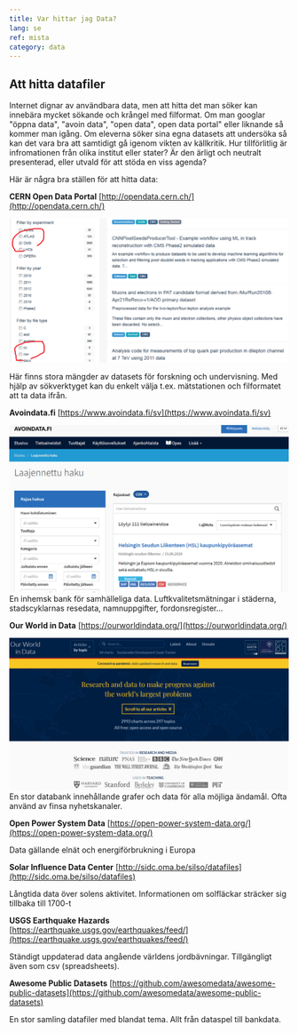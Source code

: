 ```yaml
---
title: Var hittar jag Data?
lang: se
ref: mista
category: data
---
```


## Att hitta datafiler

Internet dignar av användbara data, men att hitta det man söker kan innebära mycket sökande och krångel med filformat. Om man googlar "öppna data", "avoin data", "open data", open data portal" eller liknande så kommer man igång. Om eleverna söker sina egna datasets att undersöka så kan det vara bra att samtidigt gå igenom vikten av källkritik. Hur tillförlitlig är infromationen från olika institut eller stater? Är den ärligt och neutralt presenterad, eller utvald för att stöda en viss agenda?

Här är några bra ställen för att hitta data:

**CERN Open Data Portal**
[http://opendata.cern.ch/](http://opendata.cern.ch/)

![](../../assets/img/CERNportal.png)

Här finns stora mängder av datasets för forskning och undervisning. Med hjälp av sökverktyget kan du enkelt välja t.ex. mätstationen och filformatet att ta data ifrån.

**Avoindata.fi**
[https://www.avoindata.fi/sv](https://www.avoindata.fi/sv)

![](../../assets/img/avoidatafi.png)
En inhemsk bank för samhälleliga data. Luftkvalitetsmätningar i städerna, stadscyklarnas resedata, namnuppgifter, fordonsregister...

**Our World in Data**
[https://ourworldindata.org/](https://ourworldindata.org/)

![](../../assets/img/OurWorld.png)
En stor databank innehållande grafer och data för alla möjliga ändamål. Ofta använd av finsa nyhetskanaler.

**Open Power System Data**
[https://open-power-system-data.org/](https://open-power-system-data.org/)

Data gällande elnät och energiförbrukning i Europa

**Solar Influence Data Center**
[http://sidc.oma.be/silso/datafiles](http://sidc.oma.be/silso/datafiles)

Långtida data över solens aktivitet. Informationen om solfläckar sträcker sig tillbaka till 1700-t

**USGS Earthquake Hazards**
[https://earthquake.usgs.gov/earthquakes/feed/](https://earthquake.usgs.gov/earthquakes/feed/)

Ständigt uppdaterad data angående världens jordbävningar. Tillgängligt även som csv (spreadsheets).

**Awesome Public Datasets**
[https://github.com/awesomedata/awesome-public-datasets](https://github.com/awesomedata/awesome-public-datasets)

En stor samling datafiler med blandat tema. Allt från dataspel till bankdata.
